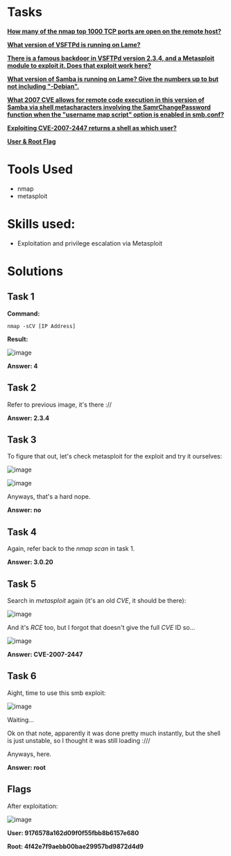 # Tasks

[**How many of the nmap top 1000 TCP ports are open on the remote host?**](#task-1)

[**What version of VSFTPd is running on Lame?**](#task-2)

[**There is a famous backdoor in VSFTPd version 2.3.4, and a Metasploit module to exploit it. Does that exploit work here?**](#task-3)

[**What version of Samba is running on Lame? Give the numbers up to but not including "-Debian".**](#task-4)

[**What 2007 CVE allows for remote code execution in this version of Samba via shell metacharacters involving the SamrChangePassword function when the "username map script" option is enabled in smb.conf?**](#task-5)

[**Exploiting CVE-2007-2447 returns a shell as which user?**](#task-6)

[**User & Root Flag**](#flags)

# Tools Used

- nmap
- metasploit

# Skills used:

- Exploitation and privilege escalation via Metasploit

# Solutions

## Task 1

**Command:**

``` 
nmap -sCV [IP Address]
```

**Result:**

![image](https://github.com/user-attachments/assets/527e8795-6a8d-4253-a429-d1ee0dfa3bc0)

**Answer: 4**

## Task 2

Refer to previous image, it's there ://

**Answer: 2.3.4**

## Task 3

To figure that out, let's check metasploit for the exploit and try it ourselves:

![image](https://github.com/user-attachments/assets/4349a0c8-11a9-4e94-97b2-6b51ebe5a251)

![image](https://github.com/user-attachments/assets/9775c574-9e7b-41e4-8ba6-6aafbc4712a6)

Anyways, that's a hard nope.

**Answer: no**

## Task 4

Again, refer back to the _nmap scan_ in task 1.

**Answer: 3.0.20**

## Task 5

Search in _metasploit_ again (it's an old _CVE_, it should be there):

![image](https://github.com/user-attachments/assets/cf97ea4b-3da1-4a75-a55f-93a54a0c344e)

And it's _RCE_ too, but I forgot that doesn't give the full _CVE_ ID so...

![image](https://github.com/user-attachments/assets/cec19eff-d61f-462d-9939-16d3099d6a3d)

**Answer: CVE-2007-2447**

## Task 6

Aight, time to use this smb exploit:

![image](https://github.com/user-attachments/assets/478eaa0a-7bcb-4a9f-9906-7d14ee633e2b)

Waiting...

Ok on that note, apparently it was done pretty much instantly, but the shell is just unstable, so I thought it was still loading :///

Anyways, here.

**Answer: root**

## Flags

After exploitation:

![image](https://github.com/user-attachments/assets/489edd27-45fb-43be-a951-8e5b84289d18)

**User: 9176578a162d09f0f55fbb8b6157e680**

**Root: 4f42e7f9aebb00bae29957bd9872d4d9**
